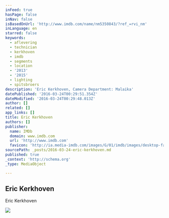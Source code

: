 ```yaml
---
inFeed: true
hasPage: false
inNav: false
isBasedOnUrl: 'http://www.imdb.com/name/nm5350843/?ref_=rvi_nm'
inLanguage: en
starred: false
keywords:
  - aflevering
  - technician
  - kerkhoven
  - imdb
  - segments
  - location
  - '2013'
  - '2015'
  - lighting
  - spitsbroers
description: 'Eric Kerkhoven, Camera Department: Malaika'
datePublished: '2016-03-24T00:29:51.354Z'
dateModified: '2016-03-24T00:29:48.013Z'
author: []
related: []
app_links: []
title: Eric Kerkhoven
authors: []
publisher:
  name: IMDb
  domain: www.imdb.com
  url: 'http://www.imdb.com'
  favicon: 'http://ia.media-imdb.com/images/G/01/imdb/images/desktop-favicon-2165806970._CB379390718_.ico'
sourcePath: _posts/2016-03-24-eric-kerkhoven.md
published: true
_context: 'http://schema.org'
_type: MediaObject

---
```

<article style=""><h1>Eric Kerkhoven</h1><p>Eric Kerkhoven</p><img src="https://s3-us-west-2.amazonaws.com/the-grid-img/p/0ad030362ed902d7b4641747a7ab0c7a4ff82819.png" /></article>